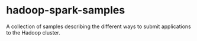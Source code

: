 # hadoop-spark-samples
A collection of samples describing the different ways to submit applications to the Hadoop cluster.
